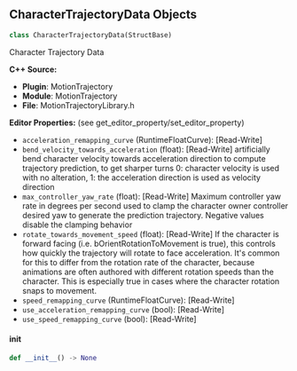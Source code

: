 ## CharacterTrajectoryData Objects

```python
class CharacterTrajectoryData(StructBase)
```

Character Trajectory Data

**C++ Source:**

- **Plugin**: MotionTrajectory
- **Module**: MotionTrajectory
- **File**: MotionTrajectoryLibrary.h

**Editor Properties:** (see get_editor_property/set_editor_property)

- ``acceleration_remapping_curve`` (RuntimeFloatCurve):  [Read-Write]
- ``bend_velocity_towards_acceleration`` (float):  [Read-Write] artificially bend character velocity towards acceleration direction to compute trajectory prediction, to get sharper turns
  0: character velocity is used with no alteration, 1: the acceleration direction is used as velocity direction
- ``max_controller_yaw_rate`` (float):  [Read-Write] Maximum controller yaw  rate in degrees per second used to clamp the character owner controller desired yaw to generate the prediction trajectory.
  Negative values disable the clamping behavior
- ``rotate_towards_movement_speed`` (float):  [Read-Write] If the character is forward facing (i.e. bOrientRotationToMovement is true), this controls how quickly the trajectory will rotate
  to face acceleration. It's common for this to differ from the rotation rate of the character, because animations are often authored
  with different rotation speeds than the character. This is especially true in cases where the character rotation snaps to movement.
- ``speed_remapping_curve`` (RuntimeFloatCurve):  [Read-Write]
- ``use_acceleration_remapping_curve`` (bool):  [Read-Write]
- ``use_speed_remapping_curve`` (bool):  [Read-Write]

<a id="unreal.CharacterTrajectoryData.__init__"></a>

#### __init__

```python
def __init__() -> None
```

<a id="unreal.PCGAssetExporterParameters"></a>